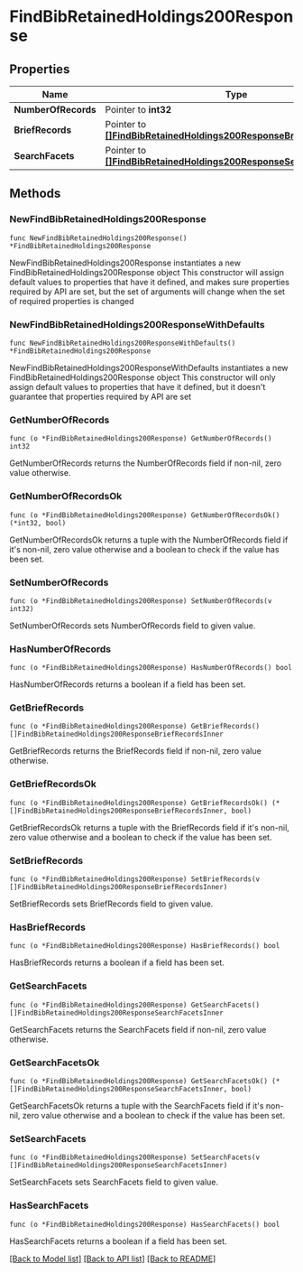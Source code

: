 # FindBibRetainedHoldings200Response

## Properties

Name | Type | Description | Notes
------------ | ------------- | ------------- | -------------
**NumberOfRecords** | Pointer to **int32** |  | [optional] 
**BriefRecords** | Pointer to [**[]FindBibRetainedHoldings200ResponseBriefRecordsInner**](FindBibRetainedHoldings200ResponseBriefRecordsInner.md) |  | [optional] 
**SearchFacets** | Pointer to [**[]FindBibRetainedHoldings200ResponseSearchFacetsInner**](FindBibRetainedHoldings200ResponseSearchFacetsInner.md) |  | [optional] 

## Methods

### NewFindBibRetainedHoldings200Response

`func NewFindBibRetainedHoldings200Response() *FindBibRetainedHoldings200Response`

NewFindBibRetainedHoldings200Response instantiates a new FindBibRetainedHoldings200Response object
This constructor will assign default values to properties that have it defined,
and makes sure properties required by API are set, but the set of arguments
will change when the set of required properties is changed

### NewFindBibRetainedHoldings200ResponseWithDefaults

`func NewFindBibRetainedHoldings200ResponseWithDefaults() *FindBibRetainedHoldings200Response`

NewFindBibRetainedHoldings200ResponseWithDefaults instantiates a new FindBibRetainedHoldings200Response object
This constructor will only assign default values to properties that have it defined,
but it doesn't guarantee that properties required by API are set

### GetNumberOfRecords

`func (o *FindBibRetainedHoldings200Response) GetNumberOfRecords() int32`

GetNumberOfRecords returns the NumberOfRecords field if non-nil, zero value otherwise.

### GetNumberOfRecordsOk

`func (o *FindBibRetainedHoldings200Response) GetNumberOfRecordsOk() (*int32, bool)`

GetNumberOfRecordsOk returns a tuple with the NumberOfRecords field if it's non-nil, zero value otherwise
and a boolean to check if the value has been set.

### SetNumberOfRecords

`func (o *FindBibRetainedHoldings200Response) SetNumberOfRecords(v int32)`

SetNumberOfRecords sets NumberOfRecords field to given value.

### HasNumberOfRecords

`func (o *FindBibRetainedHoldings200Response) HasNumberOfRecords() bool`

HasNumberOfRecords returns a boolean if a field has been set.

### GetBriefRecords

`func (o *FindBibRetainedHoldings200Response) GetBriefRecords() []FindBibRetainedHoldings200ResponseBriefRecordsInner`

GetBriefRecords returns the BriefRecords field if non-nil, zero value otherwise.

### GetBriefRecordsOk

`func (o *FindBibRetainedHoldings200Response) GetBriefRecordsOk() (*[]FindBibRetainedHoldings200ResponseBriefRecordsInner, bool)`

GetBriefRecordsOk returns a tuple with the BriefRecords field if it's non-nil, zero value otherwise
and a boolean to check if the value has been set.

### SetBriefRecords

`func (o *FindBibRetainedHoldings200Response) SetBriefRecords(v []FindBibRetainedHoldings200ResponseBriefRecordsInner)`

SetBriefRecords sets BriefRecords field to given value.

### HasBriefRecords

`func (o *FindBibRetainedHoldings200Response) HasBriefRecords() bool`

HasBriefRecords returns a boolean if a field has been set.

### GetSearchFacets

`func (o *FindBibRetainedHoldings200Response) GetSearchFacets() []FindBibRetainedHoldings200ResponseSearchFacetsInner`

GetSearchFacets returns the SearchFacets field if non-nil, zero value otherwise.

### GetSearchFacetsOk

`func (o *FindBibRetainedHoldings200Response) GetSearchFacetsOk() (*[]FindBibRetainedHoldings200ResponseSearchFacetsInner, bool)`

GetSearchFacetsOk returns a tuple with the SearchFacets field if it's non-nil, zero value otherwise
and a boolean to check if the value has been set.

### SetSearchFacets

`func (o *FindBibRetainedHoldings200Response) SetSearchFacets(v []FindBibRetainedHoldings200ResponseSearchFacetsInner)`

SetSearchFacets sets SearchFacets field to given value.

### HasSearchFacets

`func (o *FindBibRetainedHoldings200Response) HasSearchFacets() bool`

HasSearchFacets returns a boolean if a field has been set.


[[Back to Model list]](../README.md#documentation-for-models) [[Back to API list]](../README.md#documentation-for-api-endpoints) [[Back to README]](../README.md)


